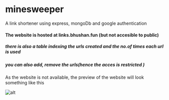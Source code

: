 # minesweeper

A link shortener using express, mongoDb and google authentication

#### The website is hosted at links.bhushan.fun (but not accesible to public)

##### there is also a table indexing the urls created and the no.of times each url is used

##### you can also add, remove the urls(hence the acces is restricted )

As the website is not available, the preview of the website will look something like this

![alt](/sample "sample")
